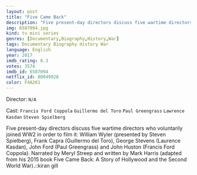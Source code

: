 ```yaml
---
layout: post
title: "Five Came Back"
description: "Five present-day directors discuss five wartime directors who voluntarily joined WW2 in order to film it: William Wyler (presented by Steven Spielberg), Frank Capra (Guillermo del Toro), George Stevens (Laurence Kasdan), John Ford (Paul Greengrass) and John Huston (Francis Ford Coppola). Narrated by Meryl Streep and written by Mark Harris (adapted from his 2015 book Five Came Back: A Story of Hollywood and the Second World War)..."
img: 6587094.jpg
kind: tv mini series
genres: [Documentary,Biography,History,War]
tags: Documentary Biography History War 
language: English
year: 2017
imdb_rating: 8.3
votes: 3574
imdb_id: 6587094
netflix_id: 80049928
color: F4A261
---
```

Director: `N/A`  

Cast: `Francis Ford Coppola` `Guillermo del Toro` `Paul Greengrass` `Lawrence Kasdan` `Steven Spielberg` 

Five present-day directors discuss five wartime directors who voluntarily joined WW2 in order to film it: William Wyler (presented by Steven Spielberg), Frank Capra (Guillermo del Toro), George Stevens (Laurence Kasdan), John Ford (Paul Greengrass) and John Huston (Francis Ford Coppola). Narrated by Meryl Streep and written by Mark Harris (adapted from his 2015 book Five Came Back: A Story of Hollywood and the Second World War).::kiran gill